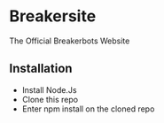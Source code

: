 # Breakersite
The Official Breakerbots Website

## Installation
- Install Node.Js
- Clone this repo
- Enter npm install on the cloned repo
